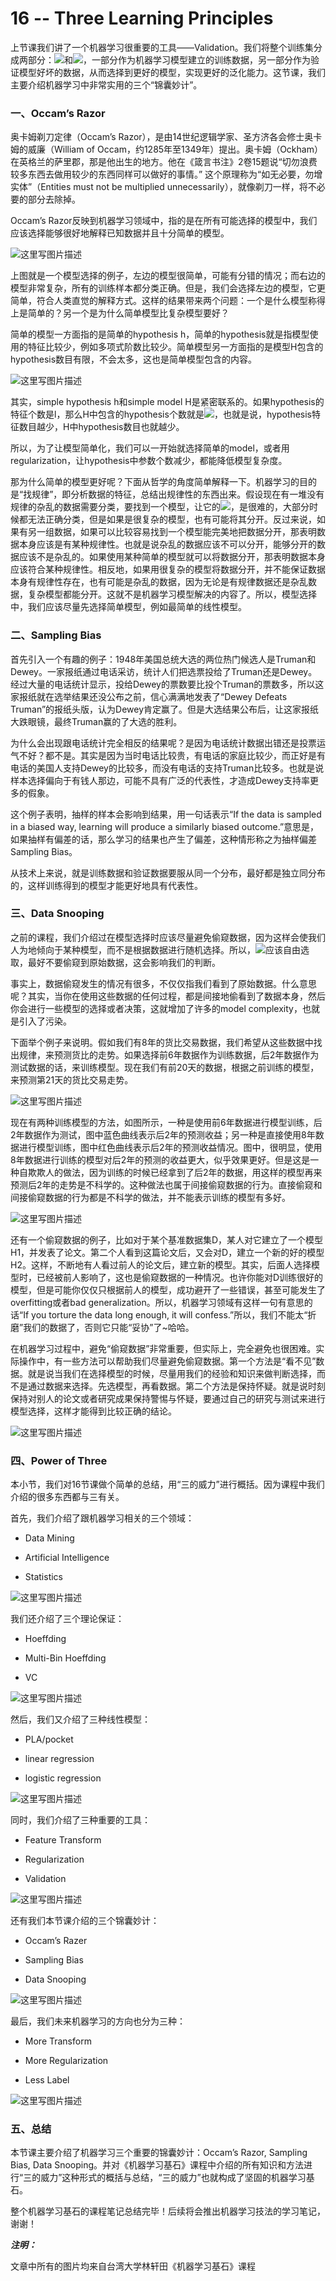 # 16 -- Three Learning Principles

上节课我们讲了一个机器学习很重要的工具——Validation。我们将整个训练集分成两部分：![](img/c99c53b6be6b232364cf942223905179.jpg)和![](img/d12639d2f8bae2d05084dc0428946d6e.jpg)，一部分作为机器学习模型建立的训练数据，另一部分作为验证模型好坏的数据，从而选择到更好的模型，实现更好的泛化能力。这节课，我们主要介绍机器学习中非常实用的三个“锦囊妙计”。

### **一、Occam’s Razor**

奥卡姆剃刀定律（Occam’s Razor），是由14世纪逻辑学家、圣方济各会修士奥卡姆的威廉（William of Occam，约1285年至1349年）提出。奥卡姆（Ockham）在英格兰的萨里郡，那是他出生的地方。他在《箴言书注》2卷15题说“切勿浪费较多东西去做用较少的东西同样可以做好的事情。” 这个原理称为“如无必要，勿增实体”（Entities must not be multiplied unnecessarily），就像剃刀一样，将不必要的部分去除掉。

Occam’s Razor反映到机器学习领域中，指的是在所有可能选择的模型中，我们应该选择能够很好地解释已知数据并且十分简单的模型。

![这里写图片描述](img/7e6e3ef349b004a9e32cb115f9003384.jpg)

上图就是一个模型选择的例子，左边的模型很简单，可能有分错的情况；而右边的模型非常复杂，所有的训练样本都分类正确。但是，我们会选择左边的模型，它更简单，符合人类直觉的解释方式。这样的结果带来两个问题：一个是什么模型称得上是简单的？另一个是为什么简单模型比复杂模型要好？

简单的模型一方面指的是简单的hypothesis h，简单的hypothesis就是指模型使用的特征比较少，例如多项式阶数比较少。简单模型另一方面指的是模型H包含的hypothesis数目有限，不会太多，这也是简单模型包含的内容。

![这里写图片描述](img/832e95cff2777e6275548833c014b95d.jpg)

其实，simple hypothesis h和simple model H是紧密联系的。如果hypothesis的特征个数是l，那么H中包含的hypothesis个数就是![](img/13477f039e1a528df4da31516dbe8e6d.jpg)，也就是说，hypothesis特征数目越少，H中hypothesis数目也就越少。

所以，为了让模型简单化，我们可以一开始就选择简单的model，或者用regularization，让hypothesis中参数个数减少，都能降低模型复杂度。

那为什么简单的模型更好呢？下面从哲学的角度简单解释一下。机器学习的目的是“找规律”，即分析数据的特征，总结出规律性的东西出来。假设现在有一堆没有规律的杂乱的数据需要分类，要找到一个模型，让它的![](img/5b5444f0784f2feef887a8f45ad5cab9.jpg)，是很难的，大部分时候都无法正确分类，但是如果是很复杂的模型，也有可能将其分开。反过来说，如果有另一组数据，如果可以比较容易找到一个模型能完美地把数据分开，那表明数据本身应该是有某种规律性。也就是说杂乱的数据应该不可以分开，能够分开的数据应该不是杂乱的。如果使用某种简单的模型就可以将数据分开，那表明数据本身应该符合某种规律性。相反地，如果用很复杂的模型将数据分开，并不能保证数据本身有规律性存在，也有可能是杂乱的数据，因为无论是有规律数据还是杂乱数据，复杂模型都能分开。这就不是机器学习模型解决的内容了。所以，模型选择中，我们应该尽量先选择简单模型，例如最简单的线性模型。

### **二、Sampling Bias**

首先引入一个有趣的例子：1948年美国总统大选的两位热门候选人是Truman和Dewey。一家报纸通过电话采访，统计人们把选票投给了Truman还是Dewey。经过大量的电话统计显示，投给Dewey的票数要比投个Truman的票数多，所以这家报纸就在选举结果还没公布之前，信心满满地发表了“Dewey Defeats Truman”的报纸头版，认为Dewey肯定赢了。但是大选结果公布后，让这家报纸大跌眼镜，最终Truman赢的了大选的胜利。

为什么会出现跟电话统计完全相反的结果呢？是因为电话统计数据出错还是投票运气不好？都不是。其实是因为当时电话比较贵，有电话的家庭比较少，而正好是有电话的美国人支持Dewey的比较多，而没有电话的支持Truman比较多。也就是说样本选择偏向于有钱人那边，可能不具有广泛的代表性，才造成Dewey支持率更多的假象。

这个例子表明，抽样的样本会影响到结果，用一句话表示“If the data is sampled in a biased way, learning will produce a similarly biased outcome.”意思是，如果抽样有偏差的话，那么学习的结果也产生了偏差，这种情形称之为抽样偏差Sampling Bias。

从技术上来说，就是训练数据和验证数据要服从同一个分布，最好都是独立同分布的，这样训练得到的模型才能更好地具有代表性。

### **三、Data Snooping**

之前的课程，我们介绍过在模型选择时应该尽量避免偷窥数据，因为这样会使我们人为地倾向于某种模型，而不是根据数据进行随机选择。所以，![](img/00360aa7696f3b53fd233976aec97104.jpg)应该自由选取，最好不要偷窥到原始数据，这会影响我们的判断。

事实上，数据偷窥发生的情况有很多，不仅仅指我们看到了原始数据。什么意思呢？其实，当你在使用这些数据的任何过程，都是间接地偷看到了数据本身，然后你会进行一些模型的选择或者决策，这就增加了许多的model complexity，也就是引入了污染。

下面举个例子来说明。假如我们有8年的货比交易数据，我们希望从这些数据中找出规律，来预测货比的走势。如果选择前6年数据作为训练数据，后2年数据作为测试数据的话，来训练模型。现在我们有前20天的数据，根据之前训练的模型，来预测第21天的货比交易走势。

![这里写图片描述](img/830f30d0ce87b547d7d093f4a30b38f5.jpg)

现在有两种训练模型的方法，如图所示，一种是使用前6年数据进行模型训练，后2年数据作为测试，图中蓝色曲线表示后2年的预测收益；另一种是直接使用8年数据进行模型训练，图中红色曲线表示后2年的预测收益情况。图中，很明显，使用8年数据进行训练的模型对后2年的预测的收益更大，似乎效果更好。但是这是一种自欺欺人的做法，因为训练的时候已经拿到了后2年的数据，用这样的模型再来预测后2年的走势是不科学的。这种做法也属于间接偷窥数据的行为。直接偷窥和间接偷窥数据的行为都是不科学的做法，并不能表示训练的模型有多好。

![这里写图片描述](img/40dd421cbd7fea87b3ee7caa35f3b2aa.jpg)

还有一个偷窥数据的例子，比如对于某个基准数据集D，某人对它建立了一个模型H1，并发表了论文。第二个人看到这篇论文后，又会对D，建立一个新的好的模型H2。这样，不断地有人看过前人的论文后，建立新的模型。其实，后面人选择模型时，已经被前人影响了，这也是偷窥数据的一种情况。也许你能对D训练很好的模型，但是可能你仅仅只根据前人的模型，成功避开了一些错误，甚至可能发生了overfitting或者bad generalization。所以，机器学习领域有这样一句有意思的话“If you torture the data long enough, it will confess.”所以，我们不能太“折磨”我们的数据了，否则它只能“妥协”了~哈哈。

在机器学习过程中，避免“偷窥数据”非常重要，但实际上，完全避免也很困难。实际操作中，有一些方法可以帮助我们尽量避免偷窥数据。第一个方法是“看不见”数据。就是说当我们在选择模型的时候，尽量用我们的经验和知识来做判断选择，而不是通过数据来选择。先选模型，再看数据。第二个方法是保持怀疑。就是说时刻保持对别人的论文或者研究成果保持警惕与怀疑，要通过自己的研究与测试来进行模型选择，这样才能得到比较正确的结论。

![这里写图片描述](img/8b13507f656fafbc4591bdd325891957.jpg)

### **四、Power of Three**

本小节，我们对16节课做个简单的总结，用“三的威力”进行概括。因为课程中我们介绍的很多东西都与三有关。

首先，我们介绍了跟机器学习相关的三个领域：

*   Data Mining

*   Artificial Intelligence

*   Statistics

![这里写图片描述](img/58ccddeafd8ccd74cd08a440d90e9d1b.jpg)

我们还介绍了三个理论保证：

*   Hoeffding

*   Multi-Bin Hoeffding

*   VC

![这里写图片描述](img/0e64742a4f568c4d83413508167d03dc.jpg)

然后，我们又介绍了三种线性模型：

*   PLA/pocket

*   linear regression

*   logistic regression

![这里写图片描述](img/68ca1eedb5415a7373496f4a046f8ddb.jpg)

同时，我们介绍了三种重要的工具：

*   Feature Transform

*   Regularization

*   Validation

![这里写图片描述](img/f66ed2702ccb34b2bb8e772f2e87d0da.jpg)

还有我们本节课介绍的三个锦囊妙计：

*   Occam’s Razer

*   Sampling Bias

*   Data Snooping

![这里写图片描述](img/4105fd39b25018169321ba670c3b13a9.jpg)

最后，我们未来机器学习的方向也分为三种：

*   More Transform

*   More Regularization

*   Less Label

![这里写图片描述](img/7d9554b224ca4d2485e3ff0feb066e66.jpg)

### **五、总结**

本节课主要介绍了机器学习三个重要的锦囊妙计：Occam’s Razor, Sampling Bias, Data Snooping。并对《机器学习基石》课程中介绍的所有知识和方法进行“三的威力”这种形式的概括与总结，“三的威力”也就构成了坚固的机器学习基石。

整个机器学习基石的课程笔记总结完毕！后续将会推出机器学习技法的学习笔记，谢谢！

**_注明：_**

文章中所有的图片均来自台湾大学林轩田《机器学习基石》课程